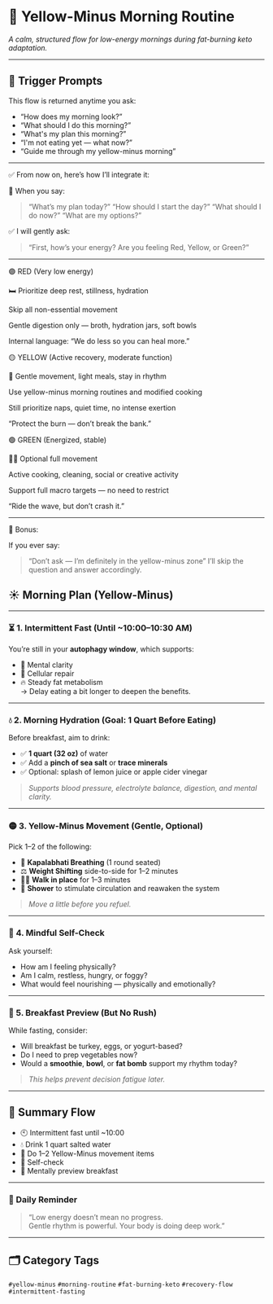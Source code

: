 # 🌄 Yellow-Minus Morning Routine  
_A calm, structured flow for low-energy mornings during fat-burning keto adaptation._

---

## 🔁 Trigger Prompts  
This flow is returned anytime you ask:

- “How does my morning look?”  
- “What should I do this morning?”  
- “What's my plan this morning?”  
- “I'm not eating yet — what now?”  
- “Guide me through my yellow-minus morning”  

---

✅ From now on, here’s how I’ll integrate it:

🔁 When you say:

> “What’s my plan today?”
“How should I start the day?”
“What should I do now?”
“What are my options?”

✅ I will gently ask:

> “First, how’s your energy? Are you feeling Red, Yellow, or Green?”

---

🟣 RED (Very low energy)

🛏️ Prioritize deep rest, stillness, hydration

Skip all non-essential movement

Gentle digestion only — broth, hydration jars, soft bowls

Internal language: “We do less so you can heal more.”


🟡 YELLOW (Active recovery, moderate function)

🧘 Gentle movement, light meals, stay in rhythm

Use yellow-minus morning routines and modified cooking

Still prioritize naps, quiet time, no intense exertion

“Protect the burn — don’t break the bank.”


🟢 GREEN (Energized, stable)

🏃‍♂️ Optional full movement

Active cooking, cleaning, social or creative activity

Support full macro targets — no need to restrict

“Ride the wave, but don’t crash it.”

---

🧠 Bonus:

If you ever say:

> “Don’t ask — I’m definitely in the yellow-minus zone”
I’ll skip the question and answer accordingly.



## ☀️ Morning Plan (Yellow-Minus)

---

### ⏳ 1. Intermittent Fast (Until ~10:00–10:30 AM)  
You’re still in your **autophagy window**, which supports:  
- 🧠 Mental clarity  
- 🧬 Cellular repair  
- 🔥 Steady fat metabolism  
→ Delay eating a bit longer to deepen the benefits.

---

### 💧 2. Morning Hydration (Goal: 1 Quart Before Eating)  
Before breakfast, aim to drink:

- ✅ **1 quart (32 oz)** of water  
- ✅ Add a **pinch of sea salt** or **trace minerals**  
- ✅ Optional: splash of lemon juice or apple cider vinegar  

> *Supports blood pressure, electrolyte balance, digestion, and mental clarity.*

---

### 🟡 3. Yellow-Minus Movement (Gentle, Optional)  
Pick 1–2 of the following:

- 🧘 **Kapalabhati Breathing** (1 round seated)  
- ⚖️ **Weight Shifting** side-to-side for 1–2 minutes  
- 🚶‍♂️ **Walk in place** for 1–3 minutes  
- 🚿 **Shower** to stimulate circulation and reawaken the system  

> *Move a little before you refuel.*

---

### 🧠 4. Mindful Self-Check  
Ask yourself:

- How am I feeling physically?  
- Am I calm, restless, hungry, or foggy?  
- What would feel nourishing — physically and emotionally?

---

### 🍳 5. Breakfast Preview (But No Rush)  
While fasting, consider:

- Will breakfast be turkey, eggs, or yogurt-based?  
- Do I need to prep vegetables now?  
- Would a **smoothie**, **bowl**, or **fat bomb** support my rhythm today?

> *This helps prevent decision fatigue later.*

---

## 🧭 Summary Flow

- 🕙 Intermittent fast until ~10:00  
- 💧 Drink 1 quart salted water  
- 🚶 Do 1–2 Yellow-Minus movement items  
- 🧠 Self-check  
- 🍳 Mentally preview breakfast  

---

### 💬 Daily Reminder  
> “Low energy doesn’t mean no progress.  
> Gentle rhythm is powerful. Your body is doing deep work.”

---

## 🗂️ Category Tags  
`#yellow-minus` `#morning-routine` `#fat-burning-keto` `#recovery-flow` `#intermittent-fasting`
